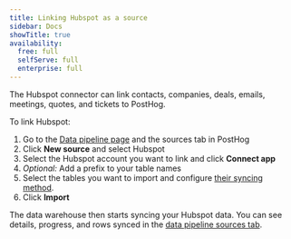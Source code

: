 ```yaml
---
title: Linking Hubspot as a source
sidebar: Docs
showTitle: true
availability:
  free: full
  selfServe: full
  enterprise: full
---
```


The Hubspot connector can link contacts, companies, deals, emails, meetings, quotes, and tickets to PostHog.

To link Hubspot:

1. Go to the [Data pipeline page](https://us.posthog.com/pipeline/sources) and the sources tab in PostHog
2. Click **New source** and select Hubspot
3. Select the Hubspot account you want to link and click **Connect app**
4. *Optional:* Add a prefix to your table names
5. Select the tables you want to import and configure [their syncing method](/docs/cdp/sources#incremental-vs-full-table).
6. Click **Import**

The data warehouse then starts syncing your Hubspot data. You can see details, progress, and rows synced in the [data pipeline sources tab](https://us.posthog.com/pipeline/sources).